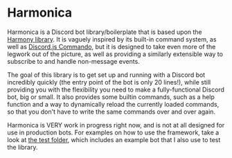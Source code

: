 # Harmonica
Harmonica is a Discord bot library/boilerplate that is based upon the [Harmony library](https://github.com/harmonyland/harmony). It is vaguely inspired by its built-in command system, as well as [Discord.js Commando](https://github.com/discordjs/Commando), but it is designed to take even more of the legwork out of the picture, as well as providing a similarly extensible way to subscribe to and handle non-message events.

The goal of this library is to get set up and running with a Discord bot incredibly quickly (the entry point of the bot is only 20 lines!), while still providing you with the flexibility you need to make a fully-functional Discord bot, big or small. It also provides some builtin commands, such as a help function and a way to dynamically reload the currently loaded commands, so that you don't have to write the same commands over and over again.

Harmonica is VERY work in progress right now, and is not at all designed for use in production bots. For examples on how to use the framework, take a look at [the test folder](https://github.com/invalidCards/Harmonica/tree/master/test), which includes an example bot that I also use to test the library.
